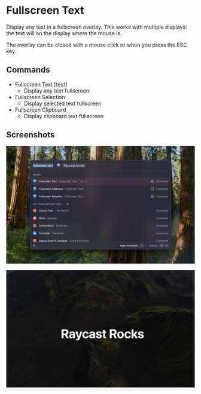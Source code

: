 # Fullscreen Text

Display any text in a fullscreen overlay. This works with multiple displays: the text will on the display where the mouse is.

The overlay can be closed with a mouse click or when you press the ESC key.

## Commands

* Fullscreen Text [text]
  * Display any text fullscreen
* Fullscreen Selection
  * Display selected text fullscreen
* Fullscreen Clipboard
  * Display clipboard text fullscreen

## Screenshots

![fullscreen-1.png](./metadata/fullscreen-1.png)

![fullscreen-2.png](./media/fullscreen-2.png)